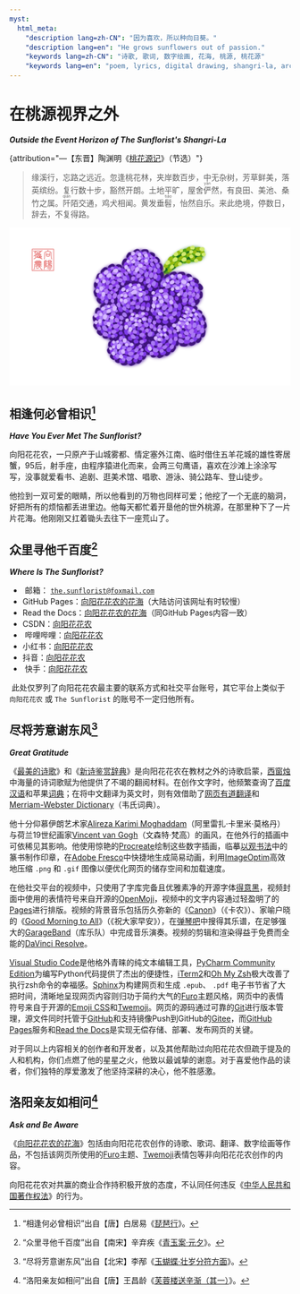 ```yaml
---
myst:
  html_meta:
    "description lang=zh-CN": "因为喜欢，所以种向日葵。"
    "description lang=en": "He grows sunflowers out of passion."
    "keywords lang=zh-CN": "诗歌, 歌词, 数字绘画, 花海, 桃源, 桃花源"
    "keywords lang=en": "poem, lyrics, digital drawing, shangri-la, arcadia, peach garden"
---
```


<!-- Created by 向阳花花农 (The Sunflorist) on 2024-11-22. -->
<!-- The Sunflorist's Shangri-La © 2024 by The Sunflorist is licensed under CC BY-NC-SA 4.0, all rights reserved. -->

# 在桃源视界之外

***Outside the Event Horizon of The Sunflorist's Shangri-La***

{attribution="—【东晋】陶渊明《[桃花源记](https://hanyu.baidu.com/shici/detail?pid=f3f889357df84af681cfc55098ced685)》（节选）"}
> 缘溪行，忘路之远近。忽逢桃花林，夹岸数百步，中无杂树，芳草鲜美，落英缤纷。复行数十步，豁然开朗。土地平旷，屋舍<ruby>俨<rt>yǎn</rt></ruby>然，有良田、美池、桑竹之属。<ruby>阡<rt>qiān</rt></ruby>陌交通，鸡犬相闻。黄发垂<ruby>髫<rt>tiáo</rt></ruby>，怡然自乐。来此绝境，停数日，辞去，不复得路。

![Grapes](/_images/grapes.png)

## 相逢何必曾相识[^meet]

[^meet]: “相逢何必曾相识”出自【唐】白居易《[琵琶行](https://hanyu.baidu.com/shici/detail?pid=6ff89da8748543edae25fb5e69266d20)》。

***Have You Ever Met The Sunflorist?***

<i class="em-svg em-crab" aria-role="presentation" aria-label="CRAB"></i> 向阳花花农，一只原产于山城雾都、情定塞外江南、临时借住五羊花城的雄性寄居蟹，95后，射手座，由程序猿进化而来，会两三句鹰语，喜欢在沙滩上涂涂写写，没事就爱看书、追剧、逛美术馆、唱歌、游泳、骑公路车、登山徒步。

<i class="em-svg em-four_leaf_clover" aria-role="presentation" aria-label="FOUR LEAF CLOVER"></i> 他捡到一双可爱的眼睛，所以他看到的万物也同样可爱；他挖了一个无底的脑洞，好把所有的烦恼都丢进里边。他每天都忙着开垦他的世外桃源，在那里种下了一片片花海。他刚刚又扛着锄头去往下一座荒山了。

## 众里寻他千百度[^find]

[^find]: “众里寻他千百度”出自【南宋】辛弃疾《[青玉案·元夕](https://hanyu.baidu.com/shici/detail?pid=01ff0324e5f94a4b852ced5c148e76ef)》。

***Where Is The Sunflorist?***

- <i class="em-svg em-e-mail" aria-role="presentation" aria-label="E-MAIL SYMBOL"></i>️ 邮箱： [`the.sunflorist@foxmail.com`](mailto:the.sunflorist@foxmail.com)
- <i class="em-svg em-octopus" aria-role="presentation" aria-label="OCTOPUS"></i> GitHub Pages：[向阳花花农的花海](https://the-sunflorist.github.io)（大陆访问该网址有时较慢）
- <i class="em-svg em-page_facing_up" aria-role="presentation" aria-label="PAGE FACING UP"></i> Read the Docs：[向阳花花农的花海](https://the-sunflorist.readthedocs.io)（同GitHub Pages内容一致）
- <i class="em-svg em-gorilla" aria-role="presentation" aria-label="GORILLA"></i> CSDN：[向阳花花农](https://blog.csdn.net/The_Sunflorist)
- <i class="em-svg em-b" aria-role="presentation" aria-label="NEGATIVE SQUARED LATIN CAPITAL LETTER B"></i>️ 哔哩哔哩：[向阳花花农](https://b23.tv/LYPNKUD)
- <i class="em-svg em-closed_book" aria-role="presentation" aria-label="CLOSED BOOK"></i> 小红书：[向阳花花农](https://www.xiaohongshu.com/user/profile/64e87c4d0000000001007b8c)
- <i class="em-svg em-dizzy_face" aria-role="presentation" aria-label="DIZZY FACE"></i> 抖音：[向阳花花农](https://v.douyin.com/irjwwk7E)
- <i class="em-svg em-raised_hand_with_fingers_splayed" aria-role="presentation" aria-label=""></i>️ 快手：[向阳花花农](https://v.kuaishou.com/PBJYYy)

<i class="em-svg em-warning" aria-role="presentation" aria-label="WARNING SIGN"></i>️ 此处仅罗列了向阳花花农最主要的联系方式和社交平台账号，其它平台上类似于 `向阳花花农` 或 `The Sunflorist` 的账号不一定归他所有。

## 尽将芳意谢东风[^thank]

[^thank]: “尽将芳意谢东风”出自【北宋】李邴《[玉蝴蝶·壮岁分符方面](https://hanyu.baidu.com/shici/detail?pid=2712388d07c64443b605ada843c4cab1)》。

***Great Gratitude***

<i class="em-svg em-books" aria-role="presentation" aria-label="BOOKS"></i> 《[最美的诗歌](https://book.douban.com/subject/5281009)》和《[新诗鉴赏辞典](https://book.douban.com/subject/30410475)》是向阳花花农在教材之外的诗歌启蒙，[西窗烛](https://www.xczim.com/app.html)中海量的诗词歌赋为他提供了不竭的翻阅材料。在创作文字时，他频繁查询了[百度汉语](https://hanyu.baidu.com)和苹果[词典](https://support.apple.com/zh-cn/guide/dictionary/welcome/mac)；在将中文翻译为英文时，则有效借助了[网页有道翻译](https://www.youdao.com)和[Merriam-Webster Dictionary](https://www.merriam-webster.com)（韦氏词典）。

<i class="em-svg em-art" aria-role="presentation" aria-label="ARTIST PALETTE"></i> 他十分仰慕伊朗艺术家[Alireza Karimi Moghaddam](https://www.instagram.com/alirezakarimimoghadam)（阿里雷扎·卡里米·莫格丹）与荷兰19世纪画家[Vincent van Gogh](https://www.vangoghmuseum.nl/en/art-and-stories/art/vincent-van-gogh)（文森特·梵高）的画风，在他外行的插画中可依稀见其影响。他使用惊艳的[Procreate](https://procreate.com/procreate)绘制这些数字插画，临摹[以观书法](https://apps.apple.com/app/id1351158526)中的篆书制作印章，在[Adobe Fresco](https://www.adobe.com/products/fresco.html)中快捷地生成简易动画，利用[ImageOptim](https://imageoptim.com)高效地压缩 `.png` 和 `.gif` 图像以便优化网页的储存空间和加载速度。

<i class="em-svg em-movie_camera" aria-role="presentation" aria-label="MOVIE CAMERA"></i> 在他社交平台的视频中，只使用了字库完备且优雅素净的开源字体[得意黑](https://github.com/atelier-anchor/smiley-sans)，视频封面中使用的表情符号来自开源的[OpenMoji](https://github.com/hfg-gmuend/openmoji)，视频中的文字内容通过轻盈明了的[Pages](https://support.apple.com/zh-cn/guide/pages/welcome/mac)进行排版。视频的背景音乐包括历久弥新的《[Canon](https://baike.baidu.com/item/卡农/574520)》（《卡农》）、家喻户晓的《[Good Morning to All](https://baike.baidu.com/item/英文生日歌/2559284#2)》（《祝大家早安》），在[弹琴吧](https://apps.apple.com/app/id1403263259)中搜得其乐谱，在足够强大的[GarageBand](https://www.apple.com/mac/garageband)（库乐队）中完成音乐演奏。视频的剪辑和渲染得益于免费而全能的[DaVinci Resolve](http://www.blackmagicdesign.com/products/davinciresolve)。

<i class="em-svg em-spider_web" aria-role="presentation" aria-label=""></i> [Visual Studio Code](https://code.visualstudio.com)是他格外青睐的纯文本编辑工具，[PyCharm Community Edition](https://www.jetbrains.com/pycharm)为编写Python代码提供了杰出的便捷性，[iTerm2](https://iterm2.com)和[Oh My Zsh](https://ohmyz.sh)极大改善了执行zsh命令的幸福感。[Sphinx](https://github.com/sphinx-doc/sphinx)为构建网页和生成 `.epub`、 `.pdf` 电子书节省了大把时间，清晰地呈现网页内容则归功于简约大气的[Furo](https://github.com/pradyunsg/furo)主题风格，网页中的表情符号来自于开源的[Emoji CSS](https://github.com/afeld/emoji-css)和[Twemoji](https://github.com/twitter/twemoji)。网页的源码通过可靠的[Git](https://git-scm.com)进行版本管理，源文件同时托管于[GitHub](https://github.com)和支持镜像Push到GitHub的[Gitee](https://gitee.com)，而[GitHub Pages](https://pages.github.com)服务和[Read the Docs](https://docs.readthedocs.io/en/stable/tutorial/index.html)是实现无偿存储、部署、发布网页的关键。

<i class="em-svg em-smiling_face_with_3_hearts" aria-role="presentation" aria-label="SMILING FACE WITH SMILING EYES AND THREE HEARTS"></i> 对于同以上内容相关的创作者和开发者，以及其他帮助过向阳花花农但疏于提及的人和机构，你们点燃了他的星星之火，他致以最诚挚的谢意。对于喜爱他作品的读者，你们独特的厚爱激发了他坚持深耕的决心，他不胜感激。

## 洛阳亲友如相问[^ask]

[^ask]: “洛阳亲友如相问”出自【唐】王昌龄《[芙蓉楼送辛渐（其一）](https://hanyu.baidu.com/shici/detail?pid=1a5807ae1201482395f62aa89699548f)》。

***Ask and Be Aware***

<i class="em-svg em-pencil2" aria-role="presentation" aria-label="PENCIL"></i> 《[向阳花花农的花海](https://github.com/The-Sunflorist/The-Sunflorist.github.io)》包括由向阳花花农创作的诗歌、歌词、翻译、数字绘画等作品，不包括该网页所使用的[Furo](https://github.com/pradyunsg/furo)主题、[Twemoji](https://github.com/twitter/twemoji)表情包等非向阳花花农创作的内容。

<i class="em-svg em-handshake" aria-role="presentation" aria-label="HANDSHAKE"></i> 向阳花花农对共赢的商业合作持积极开放的态度，不认同任何违反《[中华人民共和国著作权法](https://www.gov.cn/guoqing/2021-10/29/content_5647633.htm)》的行为。
